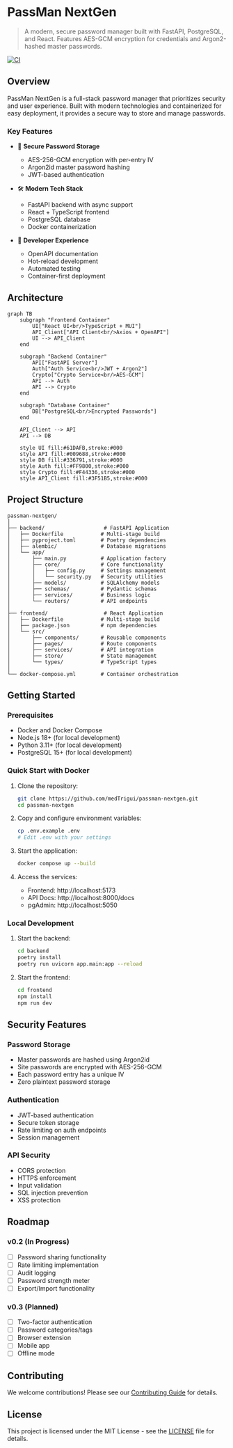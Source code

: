 # PassMan NextGen

> A modern, secure password manager built with FastAPI, PostgreSQL, and React. Features AES-GCM encryption for credentials and Argon2-hashed master passwords.

[![CI](https://github.com/medTrigui/passman-nextgen/actions/workflows/ci.yml/badge.svg)](https://github.com/medTrigui/passman-nextgen/actions/workflows/ci.yml)

## Overview

PassMan NextGen is a full-stack password manager that prioritizes security and user experience. Built with modern technologies and containerized for easy deployment, it provides a secure way to store and manage passwords.

### Key Features

- 🔐 **Secure Password Storage**
  - AES-256-GCM encryption with per-entry IV
  - Argon2id master password hashing
  - JWT-based authentication

- 🛠️ **Modern Tech Stack**
  - FastAPI backend with async support
  - React + TypeScript frontend
  - PostgreSQL database
  - Docker containerization

- 🔄 **Developer Experience**
  - OpenAPI documentation
  - Hot-reload development
  - Automated testing
  - Container-first deployment

## Architecture

```mermaid
graph TB
    subgraph "Frontend Container"
        UI["React UI<br/>TypeScript + MUI"]
        API_Client["API Client<br/>Axios + OpenAPI"]
        UI --> API_Client
    end

    subgraph "Backend Container"
        API["FastAPI Server"]
        Auth["Auth Service<br/>JWT + Argon2"]
        Crypto["Crypto Service<br/>AES-GCM"]
        API --> Auth
        API --> Crypto
    end

    subgraph "Database Container"
        DB["PostgreSQL<br/>Encrypted Passwords"]
    end

    API_Client --> API
    API --> DB

    style UI fill:#61DAFB,stroke:#000
    style API fill:#009688,stroke:#000
    style DB fill:#336791,stroke:#000
    style Auth fill:#FF9800,stroke:#000
    style Crypto fill:#F44336,stroke:#000
    style API_Client fill:#3F51B5,stroke:#000
```

## Project Structure

```
passman-nextgen/
│
├── backend/                   # FastAPI Application
│   ├── Dockerfile            # Multi-stage build
│   ├── pyproject.toml        # Poetry dependencies
│   ├── alembic/              # Database migrations
│   └── app/
│       ├── main.py           # Application factory
│       ├── core/             # Core functionality
│       │   ├── config.py     # Settings management
│       │   └── security.py   # Security utilities
│       ├── models/           # SQLAlchemy models
│       ├── schemas/          # Pydantic schemas
│       ├── services/         # Business logic
│       └── routers/          # API endpoints
│
├── frontend/                  # React Application
│   ├── Dockerfile            # Multi-stage build
│   ├── package.json          # npm dependencies
│   └── src/
│       ├── components/       # Reusable components
│       ├── pages/            # Route components
│       ├── services/         # API integration
│       ├── store/            # State management
│       └── types/            # TypeScript types
│
└── docker-compose.yml        # Container orchestration
```

## Getting Started

### Prerequisites

- Docker and Docker Compose
- Node.js 18+ (for local development)
- Python 3.11+ (for local development)
- PostgreSQL 15+ (for local development)

### Quick Start with Docker

1. Clone the repository:
   ```bash
   git clone https://github.com/medTrigui/passman-nextgen.git
   cd passman-nextgen
   ```

2. Copy and configure environment variables:
   ```bash
   cp .env.example .env
   # Edit .env with your settings
   ```

3. Start the application:
   ```bash
   docker compose up --build
   ```

4. Access the services:
   - Frontend: http://localhost:5173
   - API Docs: http://localhost:8000/docs
   - pgAdmin: http://localhost:5050

### Local Development

1. Start the backend:
   ```bash
   cd backend
   poetry install
   poetry run uvicorn app.main:app --reload
   ```

2. Start the frontend:
   ```bash
   cd frontend
   npm install
   npm run dev
   ```

## Security Features

### Password Storage
- Master passwords are hashed using Argon2id
- Site passwords are encrypted with AES-256-GCM
- Each password entry has a unique IV
- Zero plaintext password storage

### Authentication
- JWT-based authentication
- Secure token storage
- Rate limiting on auth endpoints
- Session management

### API Security
- CORS protection
- HTTPS enforcement
- Input validation
- SQL injection prevention
- XSS protection

## Roadmap

### v0.2 (In Progress)
- [ ] Password sharing functionality
- [ ] Rate limiting implementation
- [ ] Audit logging
- [ ] Password strength meter
- [ ] Export/Import functionality

### v0.3 (Planned)
- [ ] Two-factor authentication
- [ ] Password categories/tags
- [ ] Browser extension
- [ ] Mobile app
- [ ] Offline mode

## Contributing

We welcome contributions! Please see our [Contributing Guide](CONTRIBUTING.md) for details.

## License

This project is licensed under the MIT License - see the [LICENSE](LICENSE) file for details.

